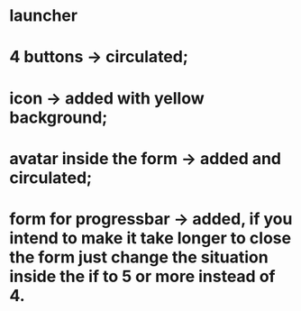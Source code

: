 # launcher
# 4 buttons -> circulated;
# icon -> added with yellow background;
# avatar inside the form -> added and circulated;
# form for progressbar -> added, if you intend to make it take longer to close the form just change the situation inside the if to 5 or more instead of 4.
